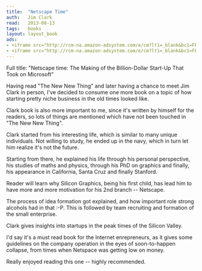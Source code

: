 ```yaml
---
title:	"Netscape Time"
auth:	Jim Clark
read:	2013-08-13
tags:	books
layout: layout_book
ads:
- <iframe src="http://rcm-na.amazon-adsystem.com/e/cm?lt1=_blank&bc1=FFFFFF&IS2=1&bg1=FFFFFF&fc1=000000&lc1=FF0000&t=wojcadamkoszh-20&o=1&p=8&l=as4&m=amazon&f=ifr&ref=ss_til&asins=0312199341" style="width:120px;height:240px;" scrolling="no" marginwidth="0" marginheight="0" frameborder="0"></iframe>
- <iframe src="http://rcm-na.amazon-adsystem.com/e/cm?lt1=_blank&bc1=FFFFFF&IS2=1&bg1=FFFFFF&fc1=000000&lc1=FF0000&t=wojcadamkoszh-20&o=1&p=8&l=as4&m=amazon&f=ifr&ref=ss_til&asins=0393347818" style="width:120px;height:240px;" scrolling="no" marginwidth="0" marginheight="0" frameborder="0"></iframe>
---
```

Full title: "Netscape time: The Making of the Billion-Dollar Start-Up That
Took on Microsoft"

Having read "The New New Thing" and later having a chance to meet Jim Clark
in person, I've decided to consume one more book on a topic of how starting
pretty niche business in the old times looked like.

Clark book is also more important to me, since it's written by himself for
the readers, so lots of things are mentioned which have not been touched in
"The New New Thing".

Clark started from his interesting life, which is similar to many unique
individuals. Not willing to study, he ended up in the navy, which in turn
let him realize it's not the future.

Starting from there, he explained his life through his personal perspective,
his studies of maths and physics, through his PhD on graphics and finally,
his appearance in California, Santa Cruz and finally Stanford.

Reader will learn why Silicon Graphics, being his first child, has lead him
to have more and more motivation for his 2nd branch -- Netscape.

The process of idea formation got explained, and how important role strong
alcohols had in that :-P. This is followed by team recruiting and formation
of the small enterprise.

Clark gives insights into startups in the peak times of the Silicon Valley.

I'd say it's a must read book for the Internet enrepreneurs, as it gives
some guidelines on the company operation in the eyes of soon-to-happen
collapse, from times when Netspace was getting low on money.

Really enjoyed reading this one -- highly recommended.

